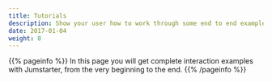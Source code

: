 ```yaml
---
title: Tutorials
description: Show your user how to work through some end to end examples.
date: 2017-01-04
weight: 8
---
```


{{% pageinfo %}}
In this page you will get complete interaction examples with Jumstarter, from the very beginning to the end.
{{% /pageinfo %}}



